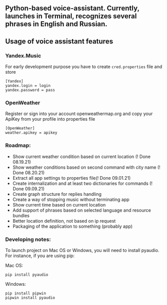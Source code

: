 ## Python-based voice-assistant. Currently, launches in Terminal, recognizes several phrases in English and Russian.

## Usage of voice assistant features

### Yandex.Music

For early development purpose you have to create `cred.properties` file and store

```
[Yandex]
yandex.login = login
yandex.password = pass
```

### OpenWeather

Register or sign into your account openweathermap.org and copy your ApiKey from your profile into properties file

```
[OpenWeather]
weather.apikey = apikey
```


### Roadmap:

* Show current weather condition based on current location (! Done 08.19.21)
* Show weather conditions based on second command with city name (! Done 08.20.21)
* Extract all app settings to properties file(! Done 09.01.21)
* Create internalization and at least two dictionaries for commands (! Done 09.09.21)
* Create graph structure for replies handling
* Create a way of stopping music without terminating app
* Show current time based on current location
* Add support of phrases based on selected language and resource bundles
* Better location definition, not based on ip request
* Packaging of the application to something (probably app)

### Developing notes:

To launch project on Mac OS or Windows, you will need to install pyaudio.
For instance, if you are using pip:

Mac OS: 
```
pip install pyaudio
```
Windows:
```
pip install pipwin
pipwin install pyaudio
```